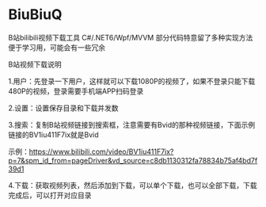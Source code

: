 # BiuBiuQ
B站bilibili视频下载工具
C#/.NET6/Wpf/MVVM
部分代码特意留了多种实现方法便于学习用，可能会有一些冗余

B站视频下载说明

1.用户：先登录一下用户，这样就可以下载1080P的视频了，如果不登录只能下载480P的视频，登录需要手机端APP扫码登录

2.设置：设置保存目录和下载并发数

3.搜索：复制B站视频链接到搜索框，注意需要有Bvid的那种视频链接，下面示例链接的BV1iu411F7ix就是Bvid

示例：https://www.bilibili.com/video/BV1iu411F7ix?p=7&spm_id_from=pageDriver&vd_source=c8db1130312fa78834b75af4bd7f39d1

4.下载：获取视频列表，然后添加到下载，可以单个下载，也可以全部下载，下载完成后，可以打开对应目录





